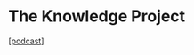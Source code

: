 # The Knowledge Project

[[podcast]]

[//begin]: # "Autogenerated link references for markdown compatibility"
[podcast]: podcast.md "Podcast"
[//end]: # "Autogenerated link references"